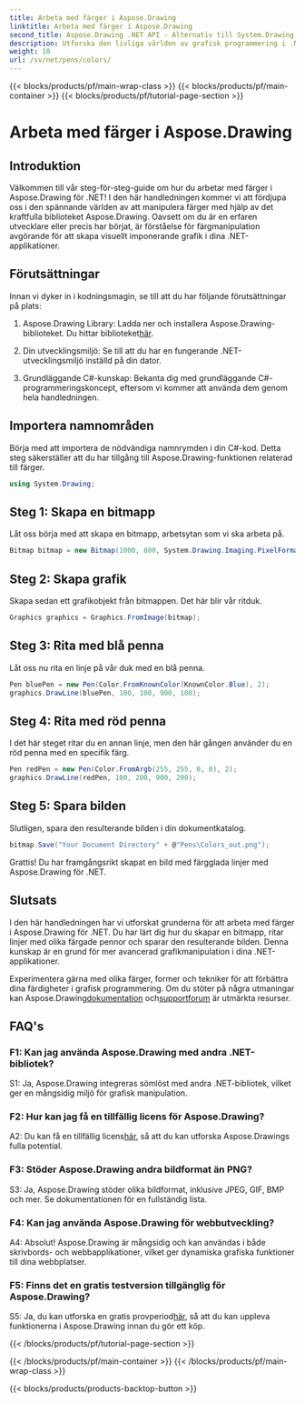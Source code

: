 ```yaml
---
title: Arbeta med färger i Aspose.Drawing
linktitle: Arbeta med färger i Aspose.Drawing
second_title: Aspose.Drawing .NET API - Alternativ till System.Drawing.Common
description: Utforska den livliga världen av grafisk programmering i .NET med Aspose.Drawing. Skapa fantastiska bilder utan ansträngning.
weight: 10
url: /sv/net/pens/colors/
---
```


{{< blocks/products/pf/main-wrap-class >}}
{{< blocks/products/pf/main-container >}}
{{< blocks/products/pf/tutorial-page-section >}}

# Arbeta med färger i Aspose.Drawing

## Introduktion

Välkommen till vår steg-för-steg-guide om hur du arbetar med färger i Aspose.Drawing för .NET! I den här handledningen kommer vi att fördjupa oss i den spännande världen av att manipulera färger med hjälp av det kraftfulla biblioteket Aspose.Drawing. Oavsett om du är en erfaren utvecklare eller precis har börjat, är förståelse för färgmanipulation avgörande för att skapa visuellt imponerande grafik i dina .NET-applikationer.

## Förutsättningar

Innan vi dyker in i kodningsmagin, se till att du har följande förutsättningar på plats:

1.  Aspose.Drawing Library: Ladda ner och installera Aspose.Drawing-biblioteket. Du hittar biblioteket[här](https://releases.aspose.com/drawing/net/).

2. Din utvecklingsmiljö: Se till att du har en fungerande .NET-utvecklingsmiljö inställd på din dator.

3. Grundläggande C#-kunskap: Bekanta dig med grundläggande C#-programmeringskoncept, eftersom vi kommer att använda dem genom hela handledningen.

## Importera namnområden

Börja med att importera de nödvändiga namnrymden i din C#-kod. Detta steg säkerställer att du har tillgång till Aspose.Drawing-funktionen relaterad till färger.

```csharp
using System.Drawing;
```

## Steg 1: Skapa en bitmapp

Låt oss börja med att skapa en bitmapp, arbetsytan som vi ska arbeta på.

```csharp
Bitmap bitmap = new Bitmap(1000, 800, System.Drawing.Imaging.PixelFormat.Format32bppPArgb);
```

## Steg 2: Skapa grafik

Skapa sedan ett grafikobjekt från bitmappen. Det här blir vår ritduk.

```csharp
Graphics graphics = Graphics.FromImage(bitmap);
```

## Steg 3: Rita med blå penna

Låt oss nu rita en linje på vår duk med en blå penna.

```csharp
Pen bluePen = new Pen(Color.FromKnownColor(KnownColor.Blue), 2);
graphics.DrawLine(bluePen, 100, 100, 900, 100);
```

## Steg 4: Rita med röd penna

I det här steget ritar du en annan linje, men den här gången använder du en röd penna med en specifik färg.

```csharp
Pen redPen = new Pen(Color.FromArgb(255, 255, 0, 0), 2);
graphics.DrawLine(redPen, 100, 200, 900, 200);
```

## Steg 5: Spara bilden

Slutligen, spara den resulterande bilden i din dokumentkatalog.

```csharp
bitmap.Save("Your Document Directory" + @"Pens\Colors_out.png");
```

Grattis! Du har framgångsrikt skapat en bild med färgglada linjer med Aspose.Drawing för .NET.

## Slutsats

I den här handledningen har vi utforskat grunderna för att arbeta med färger i Aspose.Drawing för .NET. Du har lärt dig hur du skapar en bitmapp, ritar linjer med olika färgade pennor och sparar den resulterande bilden. Denna kunskap är en grund för mer avancerad grafikmanipulation i dina .NET-applikationer.

 Experimentera gärna med olika färger, former och tekniker för att förbättra dina färdigheter i grafisk programmering. Om du stöter på några utmaningar kan Aspose.Drawing[dokumentation](https://reference.aspose.com/drawing/net/) och[supportforum](https://forum.aspose.com/c/diagram/17) är utmärkta resurser.

## FAQ's

### F1: Kan jag använda Aspose.Drawing med andra .NET-bibliotek?

S1: Ja, Aspose.Drawing integreras sömlöst med andra .NET-bibliotek, vilket ger en mångsidig miljö för grafisk manipulation.

### F2: Hur kan jag få en tillfällig licens för Aspose.Drawing?

 A2: Du kan få en tillfällig licens[här](https://purchase.aspose.com/temporary-license/), så att du kan utforska Aspose.Drawings fulla potential.

### F3: Stöder Aspose.Drawing andra bildformat än PNG?

S3: Ja, Aspose.Drawing stöder olika bildformat, inklusive JPEG, GIF, BMP och mer. Se dokumentationen för en fullständig lista.

### F4: Kan jag använda Aspose.Drawing för webbutveckling?

A4: Absolut! Aspose.Drawing är mångsidig och kan användas i både skrivbords- och webbapplikationer, vilket ger dynamiska grafiska funktioner till dina webbplatser.

### F5: Finns det en gratis testversion tillgänglig för Aspose.Drawing?

 S5: Ja, du kan utforska en gratis provperiod[här](https://releases.aspose.com/drawing/net/), så att du kan uppleva funktionerna i Aspose.Drawing innan du gör ett köp.

{{< /blocks/products/pf/tutorial-page-section >}}

{{< /blocks/products/pf/main-container >}}
{{< /blocks/products/pf/main-wrap-class >}}

{{< blocks/products/products-backtop-button >}}
